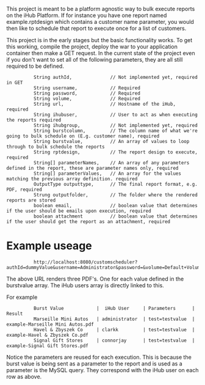This project is meant to be a platform agnostic way to bulk execute reports on the iHub Platform.  If for instance you have one report
named example.rptdesign which contains a customer name parameter, you would then like to schedule that report to execute once for a
list of customers.

This project is in the early stages but the basic functionality works.  To get this working, compile the project, deploy the war
to your application container then make a GET request.  In the current state of the project even if you don't want to set all
of the following parameters, they are all still required to be defined.

			  String authId,              // Not implemented yet, required in GET
			  String username,            // Required
			  String password,            // Required
			  String volume,              // Required
			  String url,                 // Hostname of the iHub, required
			  String ihubuser,            // User to act as when executing the reports required
			  String ihubgroup,           // Not implemented yet, required
			  String burstcolumn,         // The column name of what we're going to bulk schedule on (E.g. customer name), required
			  String burstvalue,          // An array of values to loop through to bulk schedule the reports
			  String rptdesign,           // The report design to execute, required
			  String[] parameterNames,    // An array of any parameters defined in the report, these are parameter names only, required
			  String[] parameterValues,   // An array for the values matching the previous array definition. required
			  OutputType outputtype,      // The final report format, e.g. PDF, required
			  Strung outputfolder,        // The folder where the rendered reports are stored
			  boolean email,              // boolean value that determines if the user should be emails upon execution, required
			  boolean attachment          // boolean value that determines if the user should get the report as an attachment, required
			  
# Example useage
			  http://localhost:8080/customscheduler?authId=dummyValue&username=Administrator&password=&volume=Default+Volume&hostname=ihub311.centos7.vm&port=8000&ssl=false&burstcolumn=myname&burstvalues=Marseille%20Mini%20Autos,Havel%20%26%20Zbyszek%20Co,Signal%20Gift%20Stores&ihubuser=administrator,clarkk,connorjay&ihubgroup=1,2,3&rptdesign=/home/administrator/example.rptdesign&parameterNames=test&parameterValues=testvalue&outputtype=PDF&email=true,true&attachment=true,true
			  
The above URL renders three PDF's.  One for each value defined in the burstvalue array.  The iHub users array is directly linked to this.

For example

			  Burst Value            |  iHub User     | Parameters      | Result
			  Marseille Mini Autos   | administrator  | test=testvalue  | example-Marseille Mini Autos.pdf
			  Havel & Zbyszek Co     | clarkk         | test=testvalue  | example-Havel & Zbyszek Co.pdf
			  Signal Gift Stores     | connorjay      | test=testvalue  | example-Signal Gift Stores.pdf
			  
Notice the parameters are reused for each execution.  This is because the burst value is being sent as a parameter to the report and 
is used as a parameter is the MySQL query.  They correspond with the iHub user on each row as above.
